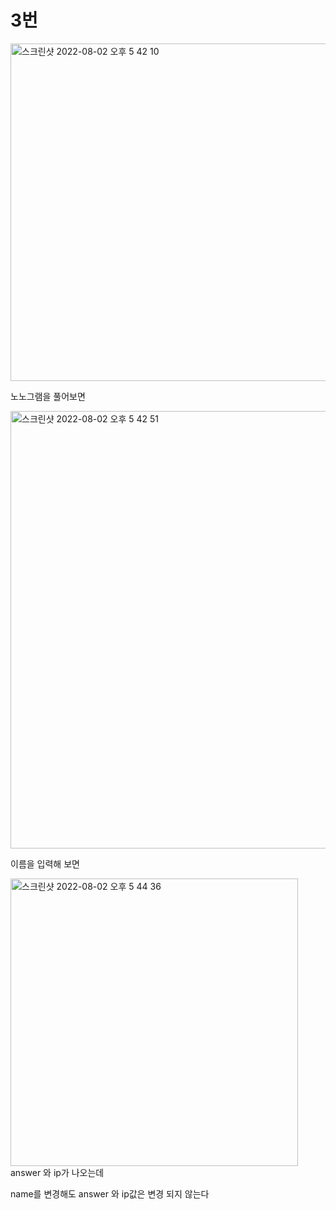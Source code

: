 # 3번


<img width="540" alt="스크린샷 2022-08-02 오후 5 42 10" src="https://user-images.githubusercontent.com/38747893/182332070-bd658142-9883-4adc-8510-26480bc58063.png">

노노그램을 풀어보면 

<img width="700" alt="스크린샷 2022-08-02 오후 5 42 51" src="https://user-images.githubusercontent.com/38747893/182332225-c98e6329-f6e9-4d5b-9b77-b7a5887a3f88.png">

이름을 입력해 보면

<img width="460" alt="스크린샷 2022-08-02 오후 5 44 36" src="https://user-images.githubusercontent.com/38747893/182332593-5e95614c-d5b4-488d-bfc2-1ed72cba6176.png">
answer 와 ip가 나오는데 

name를 변경해도 answer 와 ip값은 변경 되지 않는다

